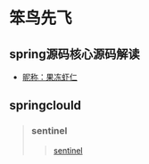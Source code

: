 # 笨鸟先飞


## spring源码核心源码解读
* [昵称：果冻虾仁](https://github.com/yaomz/notepad/issues/1)

## springclould
> ### sentinel
>> [sentinel](https://github.com/yaomz/notepad/issues/1)
